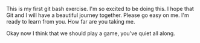 This is my first git bash exercise.
I'm so excited to be doing this.
I hope that Git and I will have a beautiful journey together.
Please go easy on me.
I'm ready to learn from you.
How far are you taking me.

Okay now I think that we should play a game, you've quiet all along.
